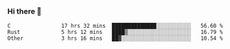 ### Hi there 👋

<!--
**WShiBin/WShiBin** is a ✨ _special_ ✨ repository because its `README.md` (this file) appears on your GitHub profile.

Here are some ideas to get you started:

- 🔭 I’m currently working on ...
- 🌱 I’m currently learning ...
- 👯 I’m looking to collaborate on ...
- 🤔 I’m looking for help with ...
- 💬 Ask me about ...
- 📫 How to reach me: ...
- 😄 Pronouns: ...
- ⚡ Fun fact: ...
-->

<!--START_SECTION:waka-->

```text
C                17 hrs 32 mins  ██████████████░░░░░░░░░░░   56.60 %
Rust             5 hrs 12 mins   ████▒░░░░░░░░░░░░░░░░░░░░   16.79 %
Other            3 hrs 16 mins   ██▓░░░░░░░░░░░░░░░░░░░░░░   10.54 %
```

<!--END_SECTION:waka-->
